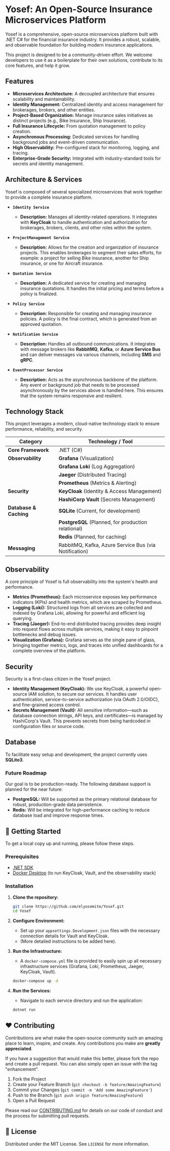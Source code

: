 # Yosef: An Open-Source Insurance Microservices Platform

[](https://www.google.com/search?q=https://github.com/elyosemite/Yosef)
[](https://opensource.org/licenses/MIT)
[](https://www.google.com/search?q=./CONTRIBUTING.md)

Yosef is a comprehensive, open-source microservices platform built with .NET C\# for the financial insurance industry. It provides a robust, scalable, and observable foundation for building modern insurance applications.

This project is designed to be a community-driven effort. We welcome developers to use it as a boilerplate for their own solutions, contribute to its core features, and help it grow.

## Features

  * **Microservices Architecture:** A decoupled architecture that ensures scalability and maintainability.
  * **Identity Management:** Centralized identity and access management for brokerages, brokers, and other entities.
  * **Project-Based Organization:** Manage insurance sales initiatives as distinct projects (e.g., Bike Insurance, Ship Insurance).
  * **Full Insurance Lifecycle:** From quotation management to policy creation.
  * **Asynchronous Processing:** Dedicated services for handling background jobs and event-driven communication.
  * **High Observability:** Pre-configured stack for monitoring, logging, and tracing.
  * **Enterprise-Grade Security:** Integrated with industry-standard tools for secrets and identity management.

## Architecture & Services

Yosef is composed of several specialized microservices that work together to provide a complete insurance platform.

  * **`Identity Service`**

      * **Description:** Manages all identity-related operations. It integrates with **KeyCloak** to handle authentication and authorization for brokerages, brokers, clients, and other roles within the system.

  * **`ProjectManagement Service`**

      * **Description:** Allows for the creation and organization of insurance projects. This enables brokerages to segment their sales efforts, for example: a project for selling Bike insurance, another for Ship insurance, or one for Aircraft insurance.

  * **`Quotation Service`**

      * **Description:** A dedicated service for creating and managing insurance quotations. It handles the initial pricing and terms before a policy is finalized.

  * **`Policy Service`**

      * **Description:** Responsible for creating and managing insurance policies. A policy is the final contract, which is generated from an approved quotation.

  * **`Notification Service`**

      * **Description:** Handles all outbound communications. It integrates with message brokers like **RabbitMQ**, **Kafka**, or **Azure Service Bus** and can deliver messages via various channels, including **SMS** and **gRPC**.

  * **`EventProcessor Service`**

      * **Description:** Acts as the asynchronous backbone of the platform. Any event or background job that needs to be processed asynchronously by the services above is handled here. This ensures that the system remains responsive and resilient.

## Technology Stack

This project leverages a modern, cloud-native technology stack to ensure performance, reliability, and security.

| Category                | Technology / Tool                                     |
| ----------------------- | ----------------------------------------------------- |
| **Core Framework** | .NET (C\#)                                             |
| **Observability** | **Grafana** (Visualization)                           |
|                         | **Grafana Loki** (Log Aggregation)                    |
|                         | **Jaeger** (Distributed Tracing)                        |
|                         | **Prometheus** (Metrics & Alerting)                     |
| **Security** | **KeyCloak** (Identity & Access Management)           |
|                         | **HashiCorp Vault** (Secrets Management)              |
| **Database & Caching** | **SQLite** (Current, for development)                 |
|                         | **PostgreSQL** (Planned, for production relational)   |
|                         | **Redis** (Planned, for caching)                      |
| **Messaging** | RabbitMQ, Kafka, Azure Service Bus (via Notification) |

## Observability

A core principle of Yosef is full observability into the system's health and performance.

  * **Metrics (Prometheus):** Each microservice exposes key performance indicators (KPIs) and health metrics, which are scraped by Prometheus.
  * **Logging (Loki):** Structured logs from all services are collected and indexed by Grafana Loki, allowing for powerful and efficient log querying.
  * **Tracing (Jaeger):** End-to-end distributed tracing provides deep insight into request flows across multiple services, making it easy to pinpoint bottlenecks and debug issues.
  * **Visualization (Grafana):** Grafana serves as the single pane of glass, bringing together metrics, logs, and traces into unified dashboards for a complete overview of the platform.

## Security

Security is a first-class citizen in the Yosef project.

  * **Identity Management (KeyCloak):** We use KeyCloak, a powerful open-source IAM solution, to secure our services. It handles user authentication, service-to-service authorization (via OAuth 2.0/OIDC), and fine-grained access control.
  * **Secrets Management (Vault):** All sensitive information—such as database connection strings, API keys, and certificates—is managed by HashiCorp's Vault. This prevents secrets from being hardcoded in configuration files or source code.

## Database

To facilitate easy setup and development, the project currently uses **SQLite3**.

### Future Roadmap

Our goal is to be production-ready. The following database support is planned for the near future:

  * **PostgreSQL:** Will be supported as the primary relational database for robust, production-grade data persistence.
  * **Redis:** Will be integrated for high-performance caching to reduce database load and improve response times.

## 🏁 Getting Started

To get a local copy up and running, please follow these steps.

### Prerequisites

  * [.NET SDK](https://dotnet.microsoft.com/download)
  * [Docker Desktop](https://www.docker.com/products/docker-desktop) (to run KeyCloak, Vault, and the observability stack)

### Installation

1.  **Clone the repository:**

    ```sh
    git clone https://github.com/elyosemite/Yosef.git
    cd Yosef
    ```

2.  **Configure Environment:**

      * Set up your `appsettings.Development.json` files with the necessary connection details for Vault and KeyCloak.
      * (More detailed instructions to be added here).

3.  **Run the Infrastructure:**

      * A `docker-compose.yml` file is provided to easily spin up all necessary infrastructure services (Grafana, Loki, Prometheus, Jaeger, KeyCloak, Vault).

    <!-- end list -->

    ```sh
    docker-compose up -d
    ```

4.  **Run the Services:**

      * Navigate to each service directory and run the application:

    <!-- end list -->

    ```sh
    dotnet run
    ```

## ❤️ Contributing

Contributions are what make the open-source community such an amazing place to learn, inspire, and create. Any contributions you make are **greatly appreciated**.

If you have a suggestion that would make this better, please fork the repo and create a pull request. You can also simply open an issue with the tag "enhancement".

1.  Fork the Project
2.  Create your Feature Branch (`git checkout -b feature/AmazingFeature`)
3.  Commit your Changes (`git commit -m 'Add some AmazingFeature'`)
4.  Push to the Branch (`git push origin feature/AmazingFeature`)
5.  Open a Pull Request

Please read our [CONTRIBUTING.md](https://www.google.com/search?q=./CONTRIBUTING.md) for details on our code of conduct and the process for submitting pull requests.

## 📄 License

Distributed under the MIT License. See `LICENSE` for more information.
